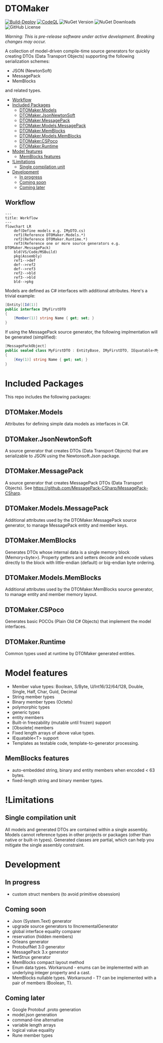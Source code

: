 # DTOMaker

[![Build-Deploy](https://github.com/datafac/dtomaker-json/actions/workflows/dotnet.yml/badge.svg)](https://github.com/datafac/dtomaker-json/actions/workflows/dotnet.yml)
[![CodeQL](https://github.com/datafac/dtomaker-json/actions/workflows/github-code-scanning/codeql/badge.svg)](https://github.com/datafac/dtomaker-json/actions/workflows/github-code-scanning/codeql)
![NuGet Version](https://img.shields.io/nuget/v/DTOMaker.Models)
![NuGet Downloads](https://img.shields.io/nuget/dt/DTOMaker.Models)
![GitHub License](https://img.shields.io/github/license/Datafac/dtomaker-json)

*Warning: This is pre-release software under active development. Breaking changes may occur.*

A collection of model-driven compile-time source generators for quickly creating DTOs (Data Transport Objects) supporting the following
serialization schemes:
- JSON (NewtonSoft)
- MessagePack
- MemBlocks

and related types.

<!--TOC-->
  - [Workflow](#workflow)
- [Included Packages](#included-packages)
  - [DTOMaker.Models](#dtomaker.models)
  - [DTOMaker.JsonNewtonSoft](#dtomaker.jsonnewtonsoft)
  - [DTOMaker.MessagePack](#dtomaker.messagepack)
  - [DTOMaker.Models.MessagePack](#dtomaker.models.messagepack)
  - [DTOMaker.MemBlocks](#dtomaker.memblocks)
  - [DTOMaker.Models.MemBlocks](#dtomaker.models.memblocks)
  - [DTOMaker.CSPoco](#dtomaker.cspoco)
  - [DTOMaker.Runtime](#dtomaker.runtime)
- [Model features](#model-features)
  - [MemBlocks features](#memblocks-features)
- [!Limitations](#limitations)
  - [Single compilation unit](#single-compilation-unit)
- [Development](#development)
  - [In progress](#in-progress)
  - [Coming soon](#coming-soon)
  - [Coming later](#coming-later)
<!--/TOC-->

## Workflow
```mermaid
---
title: Workflow
---
flowchart LR
    def(Define models e.g. IMyDTO.cs)
    ref1(Reference DTOMaker.Models.*)
    ref2(Reference DTOMaker.Runtime.*)
    ref3(Reference one or more source generators e.g. DTOMaker.MessagePack)
    bld(VS/Code/MSBuild)
    pkg(Assembly)
    ref1-->def
    def-->ref2
    def-->ref3
    ref2-->bld
    ref3-->bld
    bld-->pkg
```

Models are defined as C# interfaces with additional attributes. Here's a trivial example:

```C#
[Entity][Id(1)]
public interface IMyFirstDTO
{
    [Member(1)] string Name { get; set; }
}
```
If using the MessagePack source generator, the following implmentation will be 
generated (simplified):

```C#
[MessagePackObject]
public sealed class MyFirstDTO : EntityBase, IMyFirstDTO, IEquatable<MyFirstDTO>
{
    [Key(1)] string Name { get; set; }
}
```
# Included Packages

This repo includes the following packages:

## DTOMaker.Models
Attributes for defining simple data models as interfaces in C#.

## DTOMaker.JsonNewtonSoft
A source generator that creates DTOs (Data Transport Objects) that are serializable to JSON 
using the Newtonsoft.Json package.

## DTOMaker.MessagePack
A source generator that creates MessagePack DTOs (Data Transport Objects).
See https://github.com/MessagePack-CSharp/MessagePack-CSharp.
## DTOMaker.Models.MessagePack
Additional attributes used by the DTOMaker.MessagePack source generator, to manage
MessagePack entity and member keys.

## DTOMaker.MemBlocks
Generates DTOs whose internal data is a single memory block (Memory\<byte\>). Property getters and setters decode and encode
values directly to the block with little-endian (default) or big-endian byte ordering.
## DTOMaker.Models.MemBlocks
Additional attributes used by the DTOMaker.MemBlocks source generator, to 
manage entity and member memory layout.

## DTOMaker.CSPoco
Generates basic POCOs (Plain Old C# Objects) that implement the model interfaces.

## DTOMaker.Runtime
Common types used at runtime by DTOMaker generated entities.

# Model features
- Member value types: Boolean, S/Byte, U/Int16/32/64/128, Double, Single, Half, Char, Guid, Decimal
- String member types
- Binary member types (Octets)
- polymorphic types
- generic types
- entity members
- Built-in freezability (mutable until frozen) support
- [Obsolete] members
- Fixed length arrays of above value types.
- IEquatable\<T\> support
- Templates as testable code, template-to-generator processing.

## MemBlocks features
- auto-embedded string, binary and entity members when encoded < 63 bytes.
- fixed-length string and binary member types.

# !Limitations
## Single compilation unit
All models and generated DTOs are contained within a single assembly.
Models cannot reference types in other projects or packages (other 
than native or built-in types). Generated classes are partial, which can help you 
mitigate the single assembly constraint.

# Development
## In progress
- custom struct members (to avoid primitive obsession)

## Coming soon
- Json (System.Text) generator
- upgrade source generators to IIncrementalGenerator
- global interface equality comparer
- reservation (hidden members)
- Orleans generator
- ProtobufNet 3.0 generator
- MessagePack 3.x generator
- NetStrux generator
- MemBlocks compact layout method
- Enum data types. Workaround - enums can be implemented with an underlying 
  integer property and a cast.
- MemBlocks nullable types. Workaround - T? can be implemented with a pair
  of members (Boolean, T).

## Coming later
- Google Protobuf .proto generation
- model.json generation
- command-line alternative
- variable length arrays
- logical value equality
- Rune member types
